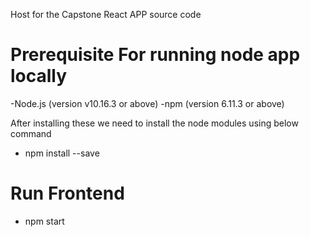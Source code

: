 Host for the Capstone React APP source code 

# Prerequisite For running node app locally

-Node.js (version v10.16.3 or above)
-npm (version 6.11.3 or above)


After installing these we need to install the node modules using below command 

- npm install --save

# Run Frontend
- npm start